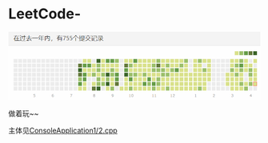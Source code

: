 # LeetCode-
![Image text](https://github.com/toworksyn/LeetCode-/blob/master/ConsoleApplication1/Working.png)


做着玩~~

主体见[ConsoleApplication1/2.cpp](https://github.com/toworksyn/LeetCode-/blob/master/ConsoleApplication1/2.cpp)
